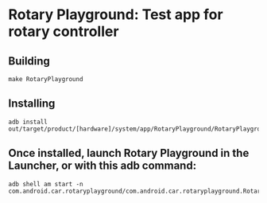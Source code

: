 # Rotary Playground: Test app for rotary controller

## Building
```
make RotaryPlayground
```

## Installing
```
adb install out/target/product/[hardware]/system/app/RotaryPlayground/RotaryPlayground.apk
```

## Once installed, launch Rotary Playground in the Launcher, or with this adb command:
```
adb shell am start -n com.android.car.rotaryplayground/com.android.car.rotaryplayground.RotaryActivity
```